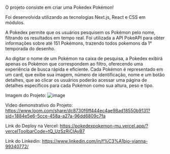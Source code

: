 O projeto consiste em criar uma Pokedex Pokémon!

Foi desenvolvida utilizando as tecnologias Next.js, React e CSS em módulos.

A Pokedex permite que os usuários pesquisem os Pokémon pelo nome, filtrando os resultados em tempo real. Foi utilizada a API PokeAPI para obter informações sobre até 151 Pokémons, trazendo todos pokemons da 1° temporada do desenho.

Ao digitar o nome de um Pokémon na caixa de pesquisa, a Pokedex exibirá apenas os Pokémon que correspondem ao filtro, oferecendo uma experiência de busca rápida e eficiente. 
Cada Pokémon é representado em um card, que exibe sua imagem, número de identificação, nome e um botão detalhes, que ao clicar os usuários poderão acessar uma página de detalhes específicos para cada Pokémon como sua altura, peso e tipo.


Imagem do Projeto:
![image](https://github.com/FabioVianna10/pokemon/assets/88548832/75fd53d0-93c5-4191-89ab-25c5d147b0b7)


Video demonstrativo do Projeto:
https://www.loom.com/share/dc8730f6ff444ec4ae98ad18550b9131?sid=1884e5e6-5cce-458a-a27a-96dd6809c7fa


Link do Deploy na Vercel:
https://pokedexpokemon-mu.vercel.app/?vercelToolbarCode=tQ_UzSzRiCIAyB7

Link do Linkedin: 
https://www.linkedin.com/in/f%C3%A1bio-vianna-99340772/
